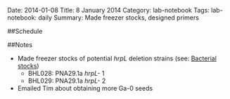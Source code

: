 Date: 2014-01-08
Title: 8 January 2014
Category: lab-notebook
Tags: lab-notebook: daily
Summary: Made freezer stocks, designed primers

##Schedule

##Notes

* Made freezer stocks of potential _hrpL_ deletion strains (see: [Bacterial stocks](bacterial-stocks.html))
    * BHL028: PNA29.1a _hrpL<super>-</super>_ 1
    * BHL029: PNA29.1a _hrpL<super>-</super>_ 2
* Emailed Tim about obtaining more Ga-0 seeds

